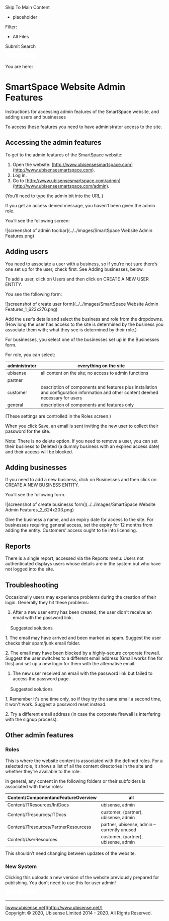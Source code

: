 

Skip To Main Content

[](../../Home.htm)

  * placeholder

Filter:

  * All Files

Submit Search

![Navigate previous](../../images/transparent.gif) ![Navigate
next](../../images/transparent.gif) ![Expand
all](../../images/transparent.gif) ![](../../images/transparent.gif)
![Print](../../images/transparent.gif)

You are here:

# SmartSpace Website Admin Features

Instructions for accessing admin features of the SmartSpace website, and
adding users and businesses

To access these features you need to have administrator access to the site.

## Accessing the admin features

To get to the admin features of the SmartSpace website:

  1. Open the website: [http://www.ubisensesmartspace.com](http://www.ubisensesmartspace.com).
  2. Log in.
  3. Go to [http://www.ubisensesmartspace.com/admin](http://www.ubisensesmartspace.com/admin).

(You’ll need to type the admin bit into the URL.)

If you get an access denied message, you haven’t been given the admin role.

You’ll see the following screen:

![screenshot of admin toolbar](../../images/SmartSpace Website Admin
Features.png)

## Adding users

You need to associate a user with a business, so if you’re not sure there’s
one set up for the user, check first. See Adding businesses, below.

To add a user, click on Users and then click on CREATE A NEW USER ENTITY.

You see the following form:

![screenshot of create user form](../../images/SmartSpace Website Admin
Features_1_623x276.png)

Add the user’s details and select the business and role from the dropdowns.
(How long the user has access to the site is determined by the business you
associate them with; what they see is determined by their role.)

For businesses, you select one of the businesses set up in the Businesses
form.

For role, you can select:

administrator |  everything on the site  
---|---  
ubisense |  all content on the site; no access to admin functions  
partner |   
customer |  description of components and features plus installation and configuration information and other content deemed necessary for users  
general |  description of components and features only  
  
(These settings are controlled in the Roles screen.)

When you click Save, an email is sent inviting the new user to collect their
password for the site.

Note: There is no delete option. If you need to remove a user, you can set
their business to Deleted (a dummy business with an expired access date) and
their access will be blocked.

## Adding businesses

If you need to add a new business, click on Businesses and then click on
CREATE A NEW BUSINESS ENTITY.

You’ll see the following form.

![screenshot of create businesss form](../../images/SmartSpace Website Admin
Features_2_624x203.png)

Give the business a name, and an expiry date for access to the site. For
businesses requiring general access, set the expiry for 12 months from adding
the entity. Customers’ access ought to tie into licensing.

## Reports

There is a single report, accessed via the Reports menu: Users not
authenticated displays users whose details are in the system but who have not
logged into the site.

## Troubleshooting

Occasionally users may experience problems during the creation of their login.
Generally they hit these problems:

  1. After a new user entry has been created, the user didn't receive an email with the password link.

![Closed](../../images/transparent.gif)Suggested solutions

1\. The email may have arrived and been marked as spam. Suggest the user
checks their spam/junk email folder.

2\. The email may have been blocked by a highly-secure corporate firewall.
Suggest the user switches to a different email address (Gmail works fine for
this) and set up a new login for them with the alternative email.

  1. The new user received an email with the password link but failed to access the password page.

![Closed](../../images/transparent.gif)Suggested solutions

1\. Remember it's one time only, so if they try the same email a second time,
it won't work. Suggest a password reset instead.

2\. Try a different email address (in case the corporate firewall is
interfering with the signup process).

## Other admin features

### Roles

This is where the website content is associated with the defined roles. For a
selected role, it shows a list of all the content directories in the site and
whether they’re available to the role.

In general, any content in the following folders or their subfolders is
associated with these roles:

Content/ComponentandFeatureOverview |  all  
---|---  
Content/ITResources/IntDocs |  ubisense, admin  
Content/ITresources/ITDocs  |  customer, (partner), ubisense, admin  
Content/ITresources/PartnerResourcess  |  partner, ubisense, admin – currently unused  
Content/UserResources  |  customer, (partner), ubisense, admin  
  
This shouldn’t need changing between updates of the website.

### New System

Clicking this uploads a new version of the website previously prepared for
publishing. You don’t need to use this for user admin!

![Navigate previous](../../images/transparent.gif) ![Navigate
next](../../images/transparent.gif) ![Expand
all](../../images/transparent.gif) ![](../../images/transparent.gif)
![Print](../../images/transparent.gif)

* * *

[www.ubisense.net](http://www.ubisense.net/)  
Copyright © 2020, Ubisense Limited 2014 - 2020. All Rights Reserved.


